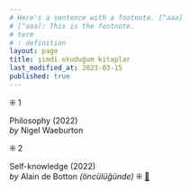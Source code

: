 ```yaml
---
# Here's a sentence with a footnote. [^aaa]
# [^aaa]: This is the footnote.
# term
# : definition
layout: page  
title: şimdi okuduğum kitaplar  
last_modified_at: 2023-03-15
published: true  
---
```


⁜ 1  
  
Philosophy (2022)  
<i> by </i> Nigel Waeburton

⁜ 2  
  
Self-knowledge (2022)  
<i> by </i> Alain de Botton _(öncülüğünde)_
⁜ 
[🍃](https://www.nonfictionbooks.xyz/now.html "şimdi okuduğum kitaplar")

  
